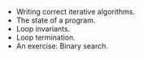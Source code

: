 * Writing correct iterative algorithms.
* The state of a program.
* Loop invariants.
* Loop termination.
* An exercise: Binary search.
